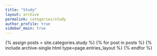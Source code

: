 ```yaml
---
title: "Study"
layout: archive
permalink: categories/study
author_profile: true
sidebar_main: true
---
```


{% assign posts = site.categories.study %}
{% for post in posts %} {% include archive-single.html type=page.entries_layout %} {% endfor %}
